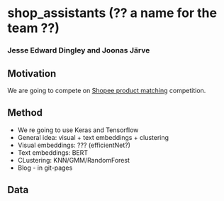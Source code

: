 # shop_assistants (?? a  name for the team ??)
### Jesse Edward Dingley and Joonas Järve

## Motivation
We are going to compete on [Shopee product matching](https://www.kaggle.com/c/shopee-product-matching/overview) competition.

## Method
* We re going to use Keras and Tensorflow 
* General idea: visual + text embeddings + clustering
* Visual embeddings: ??? (efficientNet?)
* Text embeddings: BERT 
* CLustering: KNN/GMM/RandomForest
* Blog - in git-pages

## Data



